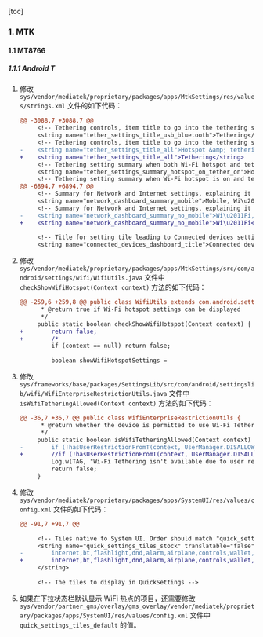 [toc]

### 1. MTK

#### 1.1 MT8766

##### 1.1.1 Android T

1. 修改 `sys/vendor/mediatek/proprietary/packages/apps/MtkSettings/res/values/strings.xml` 文件的如下代码：

   ```diff
   @@ -3088,7 +3088,7 @@
        <!-- Tethering controls, item title to go into the tethering settings when USB and Bluetooth tethering are available [CHAR LIMIT=25]-->
        <string name="tether_settings_title_usb_bluetooth">Tethering</string>
        <!-- Tethering controls, item title to go into the tethering settings when USB, Bluetooth and Wifi tethering are available [CHAR LIMIT=60]-->
   -    <string name="tether_settings_title_all">Hotspot &amp; tethering</string>
   +    <string name="tether_settings_title_all">Tethering</string>
        <!-- Tethering setting summary when both Wi-Fi hotspot and tether are turned on [CHAR LIMIT=NONE]-->
        <string name="tether_settings_summary_hotspot_on_tether_on">Hotspot on, tethering</string>
        <!-- Tethering setting summary when Wi-Fi hotspot is on and tether is off [CHAR LIMIT=NONE]-->
   @@ -6894,7 +6894,7 @@
        <!-- Summary for Network and Internet settings, explaining it contains mobile, wifi setting and data usage settings [CHAR LIMIT=NONE]-->
        <string name="network_dashboard_summary_mobile">Mobile, Wi\u2011Fi, hotspot</string>
        <!-- Summary for Network and Internet settings, explaining it contains wifi and data usage setting [CHAR LIMIT=NONE]-->
   -    <string name="network_dashboard_summary_no_mobile">Wi\u2011Fi, hotspot</string>
   +    <string name="network_dashboard_summary_no_mobile">Wi\u2011Fi</string>
    
        <!-- Title for setting tile leading to Connected devices settings [CHAR LIMIT=40]-->
        <string name="connected_devices_dashboard_title">Connected devices</string>
   ```

2. 修改 `sys/vendor/mediatek/proprietary/packages/apps/MtkSettings/src/com/android/settings/wifi/WifiUtils.java` 文件中 `checkShowWifiHotspot(Context context)` 方法的如下代码：

   ```diff
   @@ -259,6 +259,8 @@ public class WifiUtils extends com.android.settingslib.wifi.WifiUtils {
         * @return true if Wi-Fi hotspot settings can be displayed
         */
        public static boolean checkShowWifiHotspot(Context context) {
   +        return false;
   +        /*
            if (context == null) return false;
    
            boolean showWifiHotspotSettings =
   ```

3. 修改 `sys/frameworks/base/packages/SettingsLib/src/com/android/settingslib/wifi/WifiEnterpriseRestrictionUtils.java` 文件中 `isWifiTetheringAllowed(Context context)` 方法的如下代码：

   ```diff
   @@ -36,7 +36,7 @@ public class WifiEnterpriseRestrictionUtils {
         * @return whether the device is permitted to use Wi-Fi Tethering
         */
        public static boolean isWifiTetheringAllowed(Context context) {
   -        if (!hasUserRestrictionFromT(context, UserManager.DISALLOW_WIFI_TETHERING)) return true;
   +        //if (!hasUserRestrictionFromT(context, UserManager.DISALLOW_WIFI_TETHERING)) return true;
            Log.w(TAG, "Wi-Fi Tethering isn't available due to user restriction.");
            return false;
        }
   ```

4. 修改 `sys/vendor/mediatek/proprietary/packages/apps/SystemUI/res/values/config.xml` 文件的如下代码：

   ```diff
   @@ -91,7 +91,7 @@
    
        <!-- Tiles native to System UI. Order should match "quick_settings_tiles_default" -->
        <string name="quick_settings_tiles_stock" translatable="false">
   -        internet,bt,flashlight,dnd,alarm,airplane,controls,wallet,rotation,battery,screenshot,cast,screenrecord,mictoggle,cameratoggle,readmode,location,hotspot,inversion,saver,dark,work,night,reverse,reduce_brightness,qr_code_scanner,onehanded,color_correction,dream,font_scaling
   +        internet,bt,flashlight,dnd,alarm,airplane,controls,wallet,rotation,battery,cast,screenrecord,mictoggle,cameratoggle,location,inversion,saver,dark,work,night,reverse,reduce_brightness,qr_code_scanner,onehanded,color_correction,dream,font_scaling
        </string>
    
        <!-- The tiles to display in QuickSettings -->
   ```

5. 如果在下拉状态栏默认显示 WiFi 热点的项目，还需要修改 `sys/vendor/partner_gms/overlay/gms_overlay/vendor/mediatek/proprietary/packages/apps/SystemUI/res/values/config.xml` 文件中 `quick_settings_tiles_default` 的值。